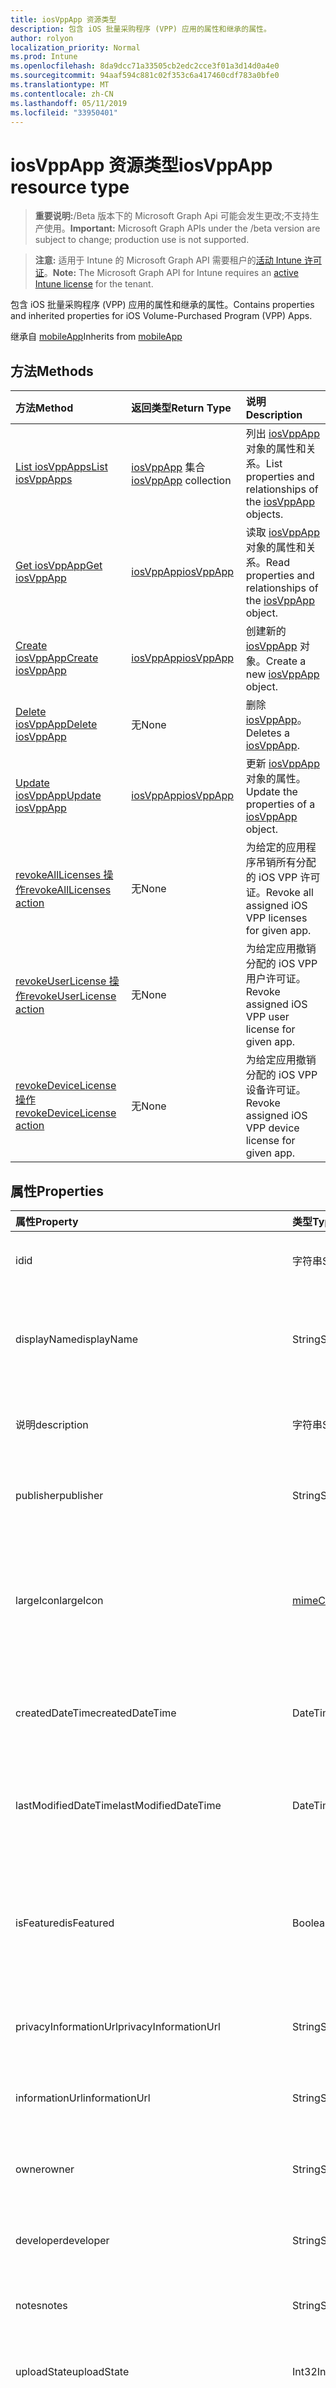 ```yaml
---
title: iosVppApp 资源类型
description: 包含 iOS 批量采购程序 (VPP) 应用的属性和继承的属性。
author: rolyon
localization_priority: Normal
ms.prod: Intune
ms.openlocfilehash: 8da9dcc71a33505cb2edc2cce3f01a3d14d0a4e0
ms.sourcegitcommit: 94aaf594c881c02f353c6a417460cdf783a0bfe0
ms.translationtype: MT
ms.contentlocale: zh-CN
ms.lasthandoff: 05/11/2019
ms.locfileid: "33950401"
---
```

# <a name="iosvppapp-resource-type"></a><span data-ttu-id="50d1c-103">iosVppApp 资源类型</span><span class="sxs-lookup"><span data-stu-id="50d1c-103">iosVppApp resource type</span></span>

> <span data-ttu-id="50d1c-104">**重要说明:**/Beta 版本下的 Microsoft Graph Api 可能会发生更改;不支持生产使用。</span><span class="sxs-lookup"><span data-stu-id="50d1c-104">**Important:** Microsoft Graph APIs under the /beta version are subject to change; production use is not supported.</span></span>

> <span data-ttu-id="50d1c-105">**注意:** 适用于 Intune 的 Microsoft Graph API 需要租户的[活动 Intune 许可证](https://go.microsoft.com/fwlink/?linkid=839381)。</span><span class="sxs-lookup"><span data-stu-id="50d1c-105">**Note:** The Microsoft Graph API for Intune requires an [active Intune license](https://go.microsoft.com/fwlink/?linkid=839381) for the tenant.</span></span>

<span data-ttu-id="50d1c-106">包含 iOS 批量采购程序 (VPP) 应用的属性和继承的属性。</span><span class="sxs-lookup"><span data-stu-id="50d1c-106">Contains properties and inherited properties for iOS Volume-Purchased Program (VPP) Apps.</span></span>


<span data-ttu-id="50d1c-107">继承自 [mobileApp](../resources/intune-apps-mobileapp.md)</span><span class="sxs-lookup"><span data-stu-id="50d1c-107">Inherits from [mobileApp](../resources/intune-apps-mobileapp.md)</span></span>

## <a name="methods"></a><span data-ttu-id="50d1c-108">方法</span><span class="sxs-lookup"><span data-stu-id="50d1c-108">Methods</span></span>
|<span data-ttu-id="50d1c-109">方法</span><span class="sxs-lookup"><span data-stu-id="50d1c-109">Method</span></span>|<span data-ttu-id="50d1c-110">返回类型</span><span class="sxs-lookup"><span data-stu-id="50d1c-110">Return Type</span></span>|<span data-ttu-id="50d1c-111">说明</span><span class="sxs-lookup"><span data-stu-id="50d1c-111">Description</span></span>|
|:---|:---|:---|
|[<span data-ttu-id="50d1c-112">List iosVppApps</span><span class="sxs-lookup"><span data-stu-id="50d1c-112">List iosVppApps</span></span>](../api/intune-apps-iosvppapp-list.md)|<span data-ttu-id="50d1c-113">[iosVppApp](../resources/intune-apps-iosvppapp.md) 集合</span><span class="sxs-lookup"><span data-stu-id="50d1c-113">[iosVppApp](../resources/intune-apps-iosvppapp.md) collection</span></span>|<span data-ttu-id="50d1c-114">列出 [iosVppApp](../resources/intune-apps-iosvppapp.md) 对象的属性和关系。</span><span class="sxs-lookup"><span data-stu-id="50d1c-114">List properties and relationships of the [iosVppApp](../resources/intune-apps-iosvppapp.md) objects.</span></span>|
|[<span data-ttu-id="50d1c-115">Get iosVppApp</span><span class="sxs-lookup"><span data-stu-id="50d1c-115">Get iosVppApp</span></span>](../api/intune-apps-iosvppapp-get.md)|[<span data-ttu-id="50d1c-116">iosVppApp</span><span class="sxs-lookup"><span data-stu-id="50d1c-116">iosVppApp</span></span>](../resources/intune-apps-iosvppapp.md)|<span data-ttu-id="50d1c-117">读取 [iosVppApp](../resources/intune-apps-iosvppapp.md) 对象的属性和关系。</span><span class="sxs-lookup"><span data-stu-id="50d1c-117">Read properties and relationships of the [iosVppApp](../resources/intune-apps-iosvppapp.md) object.</span></span>|
|[<span data-ttu-id="50d1c-118">Create iosVppApp</span><span class="sxs-lookup"><span data-stu-id="50d1c-118">Create iosVppApp</span></span>](../api/intune-apps-iosvppapp-create.md)|[<span data-ttu-id="50d1c-119">iosVppApp</span><span class="sxs-lookup"><span data-stu-id="50d1c-119">iosVppApp</span></span>](../resources/intune-apps-iosvppapp.md)|<span data-ttu-id="50d1c-120">创建新的 [iosVppApp](../resources/intune-apps-iosvppapp.md) 对象。</span><span class="sxs-lookup"><span data-stu-id="50d1c-120">Create a new [iosVppApp](../resources/intune-apps-iosvppapp.md) object.</span></span>|
|[<span data-ttu-id="50d1c-121">Delete iosVppApp</span><span class="sxs-lookup"><span data-stu-id="50d1c-121">Delete iosVppApp</span></span>](../api/intune-apps-iosvppapp-delete.md)|<span data-ttu-id="50d1c-122">无</span><span class="sxs-lookup"><span data-stu-id="50d1c-122">None</span></span>|<span data-ttu-id="50d1c-123">删除 [iosVppApp](../resources/intune-apps-iosvppapp.md)。</span><span class="sxs-lookup"><span data-stu-id="50d1c-123">Deletes a [iosVppApp](../resources/intune-apps-iosvppapp.md).</span></span>|
|[<span data-ttu-id="50d1c-124">Update iosVppApp</span><span class="sxs-lookup"><span data-stu-id="50d1c-124">Update iosVppApp</span></span>](../api/intune-apps-iosvppapp-update.md)|[<span data-ttu-id="50d1c-125">iosVppApp</span><span class="sxs-lookup"><span data-stu-id="50d1c-125">iosVppApp</span></span>](../resources/intune-apps-iosvppapp.md)|<span data-ttu-id="50d1c-126">更新 [iosVppApp](../resources/intune-apps-iosvppapp.md) 对象的属性。</span><span class="sxs-lookup"><span data-stu-id="50d1c-126">Update the properties of a [iosVppApp](../resources/intune-apps-iosvppapp.md) object.</span></span>|
|[<span data-ttu-id="50d1c-127">revokeAllLicenses 操作</span><span class="sxs-lookup"><span data-stu-id="50d1c-127">revokeAllLicenses action</span></span>](../api/intune-apps-iosvppapp-revokealllicenses.md)|<span data-ttu-id="50d1c-128">无</span><span class="sxs-lookup"><span data-stu-id="50d1c-128">None</span></span>|<span data-ttu-id="50d1c-129">为给定的应用程序吊销所有分配的 iOS VPP 许可证。</span><span class="sxs-lookup"><span data-stu-id="50d1c-129">Revoke all assigned iOS VPP licenses for given app.</span></span>|
|[<span data-ttu-id="50d1c-130">revokeUserLicense 操作</span><span class="sxs-lookup"><span data-stu-id="50d1c-130">revokeUserLicense action</span></span>](../api/intune-apps-iosvppapp-revokeuserlicense.md)|<span data-ttu-id="50d1c-131">无</span><span class="sxs-lookup"><span data-stu-id="50d1c-131">None</span></span>|<span data-ttu-id="50d1c-132">为给定应用撤销分配的 iOS VPP 用户许可证。</span><span class="sxs-lookup"><span data-stu-id="50d1c-132">Revoke assigned iOS VPP user license for given app.</span></span>|
|[<span data-ttu-id="50d1c-133">revokeDeviceLicense 操作</span><span class="sxs-lookup"><span data-stu-id="50d1c-133">revokeDeviceLicense action</span></span>](../api/intune-apps-iosvppapp-revokedevicelicense.md)|<span data-ttu-id="50d1c-134">无</span><span class="sxs-lookup"><span data-stu-id="50d1c-134">None</span></span>|<span data-ttu-id="50d1c-135">为给定应用撤销分配的 iOS VPP 设备许可证。</span><span class="sxs-lookup"><span data-stu-id="50d1c-135">Revoke assigned iOS VPP device license for given app.</span></span>|

## <a name="properties"></a><span data-ttu-id="50d1c-136">属性</span><span class="sxs-lookup"><span data-stu-id="50d1c-136">Properties</span></span>
|<span data-ttu-id="50d1c-137">属性</span><span class="sxs-lookup"><span data-stu-id="50d1c-137">Property</span></span>|<span data-ttu-id="50d1c-138">类型</span><span class="sxs-lookup"><span data-stu-id="50d1c-138">Type</span></span>|<span data-ttu-id="50d1c-139">说明</span><span class="sxs-lookup"><span data-stu-id="50d1c-139">Description</span></span>|
|:---|:---|:---|
|<span data-ttu-id="50d1c-140">id</span><span class="sxs-lookup"><span data-stu-id="50d1c-140">id</span></span>|<span data-ttu-id="50d1c-141">字符串</span><span class="sxs-lookup"><span data-stu-id="50d1c-141">String</span></span>|<span data-ttu-id="50d1c-142">实体的键。</span><span class="sxs-lookup"><span data-stu-id="50d1c-142">Key of the entity.</span></span> <span data-ttu-id="50d1c-143">继承自 [mobileApp](../resources/intune-apps-mobileapp.md)</span><span class="sxs-lookup"><span data-stu-id="50d1c-143">Inherited from [mobileApp](../resources/intune-apps-mobileapp.md)</span></span>|
|<span data-ttu-id="50d1c-144">displayName</span><span class="sxs-lookup"><span data-stu-id="50d1c-144">displayName</span></span>|<span data-ttu-id="50d1c-145">String</span><span class="sxs-lookup"><span data-stu-id="50d1c-145">String</span></span>|<span data-ttu-id="50d1c-146">管理员提供或导入的应用标题。</span><span class="sxs-lookup"><span data-stu-id="50d1c-146">The admin provided or imported title of the app.</span></span> <span data-ttu-id="50d1c-147">继承自 [mobileApp](../resources/intune-apps-mobileapp.md)</span><span class="sxs-lookup"><span data-stu-id="50d1c-147">Inherited from [mobileApp](../resources/intune-apps-mobileapp.md)</span></span>|
|<span data-ttu-id="50d1c-148">说明</span><span class="sxs-lookup"><span data-stu-id="50d1c-148">description</span></span>|<span data-ttu-id="50d1c-149">字符串</span><span class="sxs-lookup"><span data-stu-id="50d1c-149">String</span></span>|<span data-ttu-id="50d1c-150">应用的说明。</span><span class="sxs-lookup"><span data-stu-id="50d1c-150">The description of the app.</span></span> <span data-ttu-id="50d1c-151">继承自 [mobileApp](../resources/intune-apps-mobileapp.md)</span><span class="sxs-lookup"><span data-stu-id="50d1c-151">Inherited from [mobileApp](../resources/intune-apps-mobileapp.md)</span></span>|
|<span data-ttu-id="50d1c-152">publisher</span><span class="sxs-lookup"><span data-stu-id="50d1c-152">publisher</span></span>|<span data-ttu-id="50d1c-153">String</span><span class="sxs-lookup"><span data-stu-id="50d1c-153">String</span></span>|<span data-ttu-id="50d1c-154">应用的发布者。</span><span class="sxs-lookup"><span data-stu-id="50d1c-154">The publisher of the app.</span></span> <span data-ttu-id="50d1c-155">继承自 [mobileApp](../resources/intune-apps-mobileapp.md)</span><span class="sxs-lookup"><span data-stu-id="50d1c-155">Inherited from [mobileApp](../resources/intune-apps-mobileapp.md)</span></span>|
|<span data-ttu-id="50d1c-156">largeIcon</span><span class="sxs-lookup"><span data-stu-id="50d1c-156">largeIcon</span></span>|[<span data-ttu-id="50d1c-157">mimeContent</span><span class="sxs-lookup"><span data-stu-id="50d1c-157">mimeContent</span></span>](../resources/intune-shared-mimecontent.md)|<span data-ttu-id="50d1c-158">要显示在应用详细信息中并用于图标上传的大图标。</span><span class="sxs-lookup"><span data-stu-id="50d1c-158">The large icon, to be displayed in the app details and used for upload of the icon.</span></span> <span data-ttu-id="50d1c-159">继承自 [mobileApp](../resources/intune-apps-mobileapp.md)</span><span class="sxs-lookup"><span data-stu-id="50d1c-159">Inherited from [mobileApp](../resources/intune-apps-mobileapp.md)</span></span>|
|<span data-ttu-id="50d1c-160">createdDateTime</span><span class="sxs-lookup"><span data-stu-id="50d1c-160">createdDateTime</span></span>|<span data-ttu-id="50d1c-161">DateTimeOffset</span><span class="sxs-lookup"><span data-stu-id="50d1c-161">DateTimeOffset</span></span>|<span data-ttu-id="50d1c-162">创建应用的日期和时间。</span><span class="sxs-lookup"><span data-stu-id="50d1c-162">The date and time the app was created.</span></span> <span data-ttu-id="50d1c-163">继承自 [mobileApp](../resources/intune-apps-mobileapp.md)</span><span class="sxs-lookup"><span data-stu-id="50d1c-163">Inherited from [mobileApp](../resources/intune-apps-mobileapp.md)</span></span>|
|<span data-ttu-id="50d1c-164">lastModifiedDateTime</span><span class="sxs-lookup"><span data-stu-id="50d1c-164">lastModifiedDateTime</span></span>|<span data-ttu-id="50d1c-165">DateTimeOffset</span><span class="sxs-lookup"><span data-stu-id="50d1c-165">DateTimeOffset</span></span>|<span data-ttu-id="50d1c-166">上次修改应用的日期和时间。</span><span class="sxs-lookup"><span data-stu-id="50d1c-166">The date and time the app was last modified.</span></span> <span data-ttu-id="50d1c-167">继承自 [mobileApp](../resources/intune-apps-mobileapp.md)</span><span class="sxs-lookup"><span data-stu-id="50d1c-167">Inherited from [mobileApp](../resources/intune-apps-mobileapp.md)</span></span>|
|<span data-ttu-id="50d1c-168">isFeatured</span><span class="sxs-lookup"><span data-stu-id="50d1c-168">isFeatured</span></span>|<span data-ttu-id="50d1c-169">Boolean</span><span class="sxs-lookup"><span data-stu-id="50d1c-169">Boolean</span></span>|<span data-ttu-id="50d1c-170">指示应用是否被管理员标记为特色的值。继承自 [mobileApp](../resources/intune-apps-mobileapp.md)</span><span class="sxs-lookup"><span data-stu-id="50d1c-170">The value indicating whether the app is marked as featured by the admin. Inherited from [mobileApp](../resources/intune-apps-mobileapp.md)</span></span>|
|<span data-ttu-id="50d1c-171">privacyInformationUrl</span><span class="sxs-lookup"><span data-stu-id="50d1c-171">privacyInformationUrl</span></span>|<span data-ttu-id="50d1c-172">String</span><span class="sxs-lookup"><span data-stu-id="50d1c-172">String</span></span>|<span data-ttu-id="50d1c-173">隐私声明 URL。</span><span class="sxs-lookup"><span data-stu-id="50d1c-173">The privacy statement Url.</span></span> <span data-ttu-id="50d1c-174">继承自 [mobileApp](../resources/intune-apps-mobileapp.md)</span><span class="sxs-lookup"><span data-stu-id="50d1c-174">Inherited from [mobileApp](../resources/intune-apps-mobileapp.md)</span></span>|
|<span data-ttu-id="50d1c-175">informationUrl</span><span class="sxs-lookup"><span data-stu-id="50d1c-175">informationUrl</span></span>|<span data-ttu-id="50d1c-176">String</span><span class="sxs-lookup"><span data-stu-id="50d1c-176">String</span></span>|<span data-ttu-id="50d1c-177">详细信息 URL。</span><span class="sxs-lookup"><span data-stu-id="50d1c-177">The more information Url.</span></span> <span data-ttu-id="50d1c-178">继承自 [mobileApp](../resources/intune-apps-mobileapp.md)</span><span class="sxs-lookup"><span data-stu-id="50d1c-178">Inherited from [mobileApp](../resources/intune-apps-mobileapp.md)</span></span>|
|<span data-ttu-id="50d1c-179">owner</span><span class="sxs-lookup"><span data-stu-id="50d1c-179">owner</span></span>|<span data-ttu-id="50d1c-180">String</span><span class="sxs-lookup"><span data-stu-id="50d1c-180">String</span></span>|<span data-ttu-id="50d1c-181">应用的所有者。</span><span class="sxs-lookup"><span data-stu-id="50d1c-181">The owner of the app.</span></span> <span data-ttu-id="50d1c-182">继承自 [mobileApp](../resources/intune-apps-mobileapp.md)</span><span class="sxs-lookup"><span data-stu-id="50d1c-182">Inherited from [mobileApp](../resources/intune-apps-mobileapp.md)</span></span>|
|<span data-ttu-id="50d1c-183">developer</span><span class="sxs-lookup"><span data-stu-id="50d1c-183">developer</span></span>|<span data-ttu-id="50d1c-184">String</span><span class="sxs-lookup"><span data-stu-id="50d1c-184">String</span></span>|<span data-ttu-id="50d1c-185">应用的开发者。</span><span class="sxs-lookup"><span data-stu-id="50d1c-185">The developer of the app.</span></span> <span data-ttu-id="50d1c-186">继承自 [mobileApp](../resources/intune-apps-mobileapp.md)</span><span class="sxs-lookup"><span data-stu-id="50d1c-186">Inherited from [mobileApp](../resources/intune-apps-mobileapp.md)</span></span>|
|<span data-ttu-id="50d1c-187">notes</span><span class="sxs-lookup"><span data-stu-id="50d1c-187">notes</span></span>|<span data-ttu-id="50d1c-188">String</span><span class="sxs-lookup"><span data-stu-id="50d1c-188">String</span></span>|<span data-ttu-id="50d1c-189">应用的备注。</span><span class="sxs-lookup"><span data-stu-id="50d1c-189">Notes for the app.</span></span> <span data-ttu-id="50d1c-190">继承自 [mobileApp](../resources/intune-apps-mobileapp.md)</span><span class="sxs-lookup"><span data-stu-id="50d1c-190">Inherited from [mobileApp](../resources/intune-apps-mobileapp.md)</span></span>|
|<span data-ttu-id="50d1c-191">uploadState</span><span class="sxs-lookup"><span data-stu-id="50d1c-191">uploadState</span></span>|<span data-ttu-id="50d1c-192">Int32</span><span class="sxs-lookup"><span data-stu-id="50d1c-192">Int32</span></span>|<span data-ttu-id="50d1c-193">上载状态。</span><span class="sxs-lookup"><span data-stu-id="50d1c-193">The upload state.</span></span> <span data-ttu-id="50d1c-194">继承自 [mobileApp](../resources/intune-apps-mobileapp.md)</span><span class="sxs-lookup"><span data-stu-id="50d1c-194">Inherited from [mobileApp](../resources/intune-apps-mobileapp.md)</span></span>|
|<span data-ttu-id="50d1c-195">publishingState</span><span class="sxs-lookup"><span data-stu-id="50d1c-195">publishingState</span></span>|[<span data-ttu-id="50d1c-196">mobileAppPublishingState</span><span class="sxs-lookup"><span data-stu-id="50d1c-196">mobileAppPublishingState</span></span>](../resources/intune-apps-mobileapppublishingstate.md)|<span data-ttu-id="50d1c-197">应用的发布状态。</span><span class="sxs-lookup"><span data-stu-id="50d1c-197">The publishing state for the app.</span></span> <span data-ttu-id="50d1c-198">除非应用已发布，否则无法分配应用。</span><span class="sxs-lookup"><span data-stu-id="50d1c-198">The app cannot be assigned unless the app is published.</span></span> <span data-ttu-id="50d1c-199">继承自[mobileApp](../resources/intune-apps-mobileapp.md)。</span><span class="sxs-lookup"><span data-stu-id="50d1c-199">Inherited from [mobileApp](../resources/intune-apps-mobileapp.md).</span></span> <span data-ttu-id="50d1c-200">可取值为：`notPublished`、`processing`、`published`。</span><span class="sxs-lookup"><span data-stu-id="50d1c-200">Possible values are: `notPublished`, `processing`, `published`.</span></span>|
|<span data-ttu-id="50d1c-201">isAssigned</span><span class="sxs-lookup"><span data-stu-id="50d1c-201">isAssigned</span></span>|<span data-ttu-id="50d1c-202">Boolean</span><span class="sxs-lookup"><span data-stu-id="50d1c-202">Boolean</span></span>|<span data-ttu-id="50d1c-203">指示是否至少向一个组分配了应用程序的值。</span><span class="sxs-lookup"><span data-stu-id="50d1c-203">The value indicating whether the app is assigned to at least one group.</span></span> <span data-ttu-id="50d1c-204">继承自 [mobileApp](../resources/intune-apps-mobileapp.md)</span><span class="sxs-lookup"><span data-stu-id="50d1c-204">Inherited from [mobileApp](../resources/intune-apps-mobileapp.md)</span></span>|
|<span data-ttu-id="50d1c-205">roleScopeTagIds</span><span class="sxs-lookup"><span data-stu-id="50d1c-205">roleScopeTagIds</span></span>|<span data-ttu-id="50d1c-206">String collection</span><span class="sxs-lookup"><span data-stu-id="50d1c-206">String collection</span></span>|<span data-ttu-id="50d1c-207">此移动应用的作用域标记 id 列表。</span><span class="sxs-lookup"><span data-stu-id="50d1c-207">List of scope tag ids for this mobile app.</span></span> <span data-ttu-id="50d1c-208">继承自 [mobileApp](../resources/intune-apps-mobileapp.md)</span><span class="sxs-lookup"><span data-stu-id="50d1c-208">Inherited from [mobileApp](../resources/intune-apps-mobileapp.md)</span></span>|
|<span data-ttu-id="50d1c-209">dependentAppCount</span><span class="sxs-lookup"><span data-stu-id="50d1c-209">dependentAppCount</span></span>|<span data-ttu-id="50d1c-210">Int32</span><span class="sxs-lookup"><span data-stu-id="50d1c-210">Int32</span></span>|<span data-ttu-id="50d1c-211">子应用程序的依赖项总数。</span><span class="sxs-lookup"><span data-stu-id="50d1c-211">The total number of dependencies the child app has.</span></span> <span data-ttu-id="50d1c-212">继承自 [mobileApp](../resources/intune-apps-mobileapp.md)</span><span class="sxs-lookup"><span data-stu-id="50d1c-212">Inherited from [mobileApp](../resources/intune-apps-mobileapp.md)</span></span>|
|<span data-ttu-id="50d1c-213">usedLicenseCount</span><span class="sxs-lookup"><span data-stu-id="50d1c-213">usedLicenseCount</span></span>|<span data-ttu-id="50d1c-214">Int32</span><span class="sxs-lookup"><span data-stu-id="50d1c-214">Int32</span></span>|<span data-ttu-id="50d1c-215">使用中的 VPP 许可证数量。</span><span class="sxs-lookup"><span data-stu-id="50d1c-215">The number of VPP licenses in use.</span></span>|
|<span data-ttu-id="50d1c-216">totalLicenseCount</span><span class="sxs-lookup"><span data-stu-id="50d1c-216">totalLicenseCount</span></span>|<span data-ttu-id="50d1c-217">Int32</span><span class="sxs-lookup"><span data-stu-id="50d1c-217">Int32</span></span>|<span data-ttu-id="50d1c-218">VPP 许可证的总数。</span><span class="sxs-lookup"><span data-stu-id="50d1c-218">The total number of VPP licenses.</span></span>|
|<span data-ttu-id="50d1c-219">releaseDateTime</span><span class="sxs-lookup"><span data-stu-id="50d1c-219">releaseDateTime</span></span>|<span data-ttu-id="50d1c-220">DateTimeOffset</span><span class="sxs-lookup"><span data-stu-id="50d1c-220">DateTimeOffset</span></span>|<span data-ttu-id="50d1c-221">VPP 应用程序的发布日期和时间。</span><span class="sxs-lookup"><span data-stu-id="50d1c-221">The VPP application release date and time.</span></span>|
|<span data-ttu-id="50d1c-222">appStoreUrl</span><span class="sxs-lookup"><span data-stu-id="50d1c-222">appStoreUrl</span></span>|<span data-ttu-id="50d1c-223">String</span><span class="sxs-lookup"><span data-stu-id="50d1c-223">String</span></span>|<span data-ttu-id="50d1c-224">存储 URL。</span><span class="sxs-lookup"><span data-stu-id="50d1c-224">The store URL.</span></span>|
|<span data-ttu-id="50d1c-225">licensingType</span><span class="sxs-lookup"><span data-stu-id="50d1c-225">licensingType</span></span>|[<span data-ttu-id="50d1c-226">vppLicensingType</span><span class="sxs-lookup"><span data-stu-id="50d1c-226">vppLicensingType</span></span>](../resources/intune-apps-vpplicensingtype.md)|<span data-ttu-id="50d1c-227">受支持的许可证类型。</span><span class="sxs-lookup"><span data-stu-id="50d1c-227">The supported License Type.</span></span>|
|<span data-ttu-id="50d1c-228">applicableDeviceType</span><span class="sxs-lookup"><span data-stu-id="50d1c-228">applicableDeviceType</span></span>|[<span data-ttu-id="50d1c-229">iosDeviceType</span><span class="sxs-lookup"><span data-stu-id="50d1c-229">iosDeviceType</span></span>](../resources/intune-apps-iosdevicetype.md)|<span data-ttu-id="50d1c-230">适用的 iOS 设备类型。</span><span class="sxs-lookup"><span data-stu-id="50d1c-230">The applicable iOS Device Type.</span></span>|
|<span data-ttu-id="50d1c-231">vppTokenOrganizationName</span><span class="sxs-lookup"><span data-stu-id="50d1c-231">vppTokenOrganizationName</span></span>|<span data-ttu-id="50d1c-232">String</span><span class="sxs-lookup"><span data-stu-id="50d1c-232">String</span></span>|<span data-ttu-id="50d1c-233">与 Apple Volume Purchase Program 令牌关联的组织</span><span class="sxs-lookup"><span data-stu-id="50d1c-233">The organization associated with the Apple Volume Purchase Program Token</span></span>|
|<span data-ttu-id="50d1c-234">vppTokenAccountType</span><span class="sxs-lookup"><span data-stu-id="50d1c-234">vppTokenAccountType</span></span>|[<span data-ttu-id="50d1c-235">vppTokenAccountType</span><span class="sxs-lookup"><span data-stu-id="50d1c-235">vppTokenAccountType</span></span>](../resources/intune-shared-vpptokenaccounttype.md)|<span data-ttu-id="50d1c-236">与给定的 Apple Volume Purchase Program 令牌关联的批量购买计划的类型。</span><span class="sxs-lookup"><span data-stu-id="50d1c-236">The type of volume purchase program which the given Apple Volume Purchase Program Token is associated with.</span></span> <span data-ttu-id="50d1c-237">可取值为：`business`、`education`。</span><span class="sxs-lookup"><span data-stu-id="50d1c-237">Possible values are: `business`, `education`.</span></span> <span data-ttu-id="50d1c-238">可取值为：`business`、`education`。</span><span class="sxs-lookup"><span data-stu-id="50d1c-238">Possible values are: `business`, `education`.</span></span>|
|<span data-ttu-id="50d1c-239">vppTokenAppleId</span><span class="sxs-lookup"><span data-stu-id="50d1c-239">vppTokenAppleId</span></span>|<span data-ttu-id="50d1c-240">String</span><span class="sxs-lookup"><span data-stu-id="50d1c-240">String</span></span>|<span data-ttu-id="50d1c-241">与给定的 Apple Volume Purchase Program 令牌关联的 Apple ID。</span><span class="sxs-lookup"><span data-stu-id="50d1c-241">The Apple Id associated with the given Apple Volume Purchase Program Token.</span></span>|
|<span data-ttu-id="50d1c-242">bundleId</span><span class="sxs-lookup"><span data-stu-id="50d1c-242">bundleId</span></span>|<span data-ttu-id="50d1c-243">String</span><span class="sxs-lookup"><span data-stu-id="50d1c-243">String</span></span>|<span data-ttu-id="50d1c-244">标识名称。</span><span class="sxs-lookup"><span data-stu-id="50d1c-244">The Identity Name.</span></span>|
|<span data-ttu-id="50d1c-245">vppTokenId</span><span class="sxs-lookup"><span data-stu-id="50d1c-245">vppTokenId</span></span>|<span data-ttu-id="50d1c-246">String</span><span class="sxs-lookup"><span data-stu-id="50d1c-246">String</span></span>|<span data-ttu-id="50d1c-247">与此应用程序关联的 VPP 令牌的标识符。</span><span class="sxs-lookup"><span data-stu-id="50d1c-247">Identifier of the VPP token associated with this app.</span></span>|
|<span data-ttu-id="50d1c-248">revokeLicenseActionResults</span><span class="sxs-lookup"><span data-stu-id="50d1c-248">revokeLicenseActionResults</span></span>|<span data-ttu-id="50d1c-249">[iosVppAppRevokeLicensesActionResult](../resources/intune-apps-iosvppapprevokelicensesactionresult.md)集合</span><span class="sxs-lookup"><span data-stu-id="50d1c-249">[iosVppAppRevokeLicensesActionResult](../resources/intune-apps-iosvppapprevokelicensesactionresult.md) collection</span></span>|<span data-ttu-id="50d1c-250">对此应用吊销许可证操作的结果。</span><span class="sxs-lookup"><span data-stu-id="50d1c-250">Results of revoke license actions on this app.</span></span>|

## <a name="relationships"></a><span data-ttu-id="50d1c-251">关系</span><span class="sxs-lookup"><span data-stu-id="50d1c-251">Relationships</span></span>
|<span data-ttu-id="50d1c-252">关系</span><span class="sxs-lookup"><span data-stu-id="50d1c-252">Relationship</span></span>|<span data-ttu-id="50d1c-253">类型</span><span class="sxs-lookup"><span data-stu-id="50d1c-253">Type</span></span>|<span data-ttu-id="50d1c-254">说明</span><span class="sxs-lookup"><span data-stu-id="50d1c-254">Description</span></span>|
|:---|:---|:---|
|<span data-ttu-id="50d1c-255">categories</span><span class="sxs-lookup"><span data-stu-id="50d1c-255">categories</span></span>|<span data-ttu-id="50d1c-256">[mobileAppCategory](../resources/intune-apps-mobileappcategory.md) 集合</span><span class="sxs-lookup"><span data-stu-id="50d1c-256">[mobileAppCategory](../resources/intune-apps-mobileappcategory.md) collection</span></span>|<span data-ttu-id="50d1c-257">此应用的类别列表。</span><span class="sxs-lookup"><span data-stu-id="50d1c-257">The list of categories for this app.</span></span> <span data-ttu-id="50d1c-258">继承自 [mobileApp](../resources/intune-apps-mobileapp.md)</span><span class="sxs-lookup"><span data-stu-id="50d1c-258">Inherited from [mobileApp](../resources/intune-apps-mobileapp.md)</span></span>|
|<span data-ttu-id="50d1c-259">assignments</span><span class="sxs-lookup"><span data-stu-id="50d1c-259">assignments</span></span>|<span data-ttu-id="50d1c-260">[mobileAppAssignment](../resources/intune-apps-mobileappassignment.md) 集合</span><span class="sxs-lookup"><span data-stu-id="50d1c-260">[mobileAppAssignment](../resources/intune-apps-mobileappassignment.md) collection</span></span>|<span data-ttu-id="50d1c-261">此移动应用的组分配的列表。</span><span class="sxs-lookup"><span data-stu-id="50d1c-261">The list of group assignments for this mobile app.</span></span> <span data-ttu-id="50d1c-262">继承自 [mobileApp](../resources/intune-apps-mobileapp.md)</span><span class="sxs-lookup"><span data-stu-id="50d1c-262">Inherited from [mobileApp](../resources/intune-apps-mobileapp.md)</span></span>|
|<span data-ttu-id="50d1c-263">installSummary</span><span class="sxs-lookup"><span data-stu-id="50d1c-263">installSummary</span></span>|[<span data-ttu-id="50d1c-264">mobileAppInstallSummary</span><span class="sxs-lookup"><span data-stu-id="50d1c-264">mobileAppInstallSummary</span></span>](../resources/intune-apps-mobileappinstallsummary.md)|<span data-ttu-id="50d1c-265">移动应用安装摘要。</span><span class="sxs-lookup"><span data-stu-id="50d1c-265">Mobile App Install Summary.</span></span> <span data-ttu-id="50d1c-266">继承自 [mobileApp](../resources/intune-apps-mobileapp.md)</span><span class="sxs-lookup"><span data-stu-id="50d1c-266">Inherited from [mobileApp](../resources/intune-apps-mobileapp.md)</span></span>|
|<span data-ttu-id="50d1c-267">deviceStatuses</span><span class="sxs-lookup"><span data-stu-id="50d1c-267">deviceStatuses</span></span>|<span data-ttu-id="50d1c-268">[mobileAppInstallStatus](../resources/intune-apps-mobileappinstallstatus.md)集合</span><span class="sxs-lookup"><span data-stu-id="50d1c-268">[mobileAppInstallStatus](../resources/intune-apps-mobileappinstallstatus.md) collection</span></span>|<span data-ttu-id="50d1c-269">此移动应用程序的安装状态列表。</span><span class="sxs-lookup"><span data-stu-id="50d1c-269">The list of installation states for this mobile app.</span></span> <span data-ttu-id="50d1c-270">继承自 [mobileApp](../resources/intune-apps-mobileapp.md)</span><span class="sxs-lookup"><span data-stu-id="50d1c-270">Inherited from [mobileApp](../resources/intune-apps-mobileapp.md)</span></span>|
|<span data-ttu-id="50d1c-271">userStatuses</span><span class="sxs-lookup"><span data-stu-id="50d1c-271">userStatuses</span></span>|<span data-ttu-id="50d1c-272">[userAppInstallStatus](../resources/intune-apps-userappinstallstatus.md)集合</span><span class="sxs-lookup"><span data-stu-id="50d1c-272">[userAppInstallStatus](../resources/intune-apps-userappinstallstatus.md) collection</span></span>|<span data-ttu-id="50d1c-273">此移动应用程序的安装状态列表。</span><span class="sxs-lookup"><span data-stu-id="50d1c-273">The list of installation states for this mobile app.</span></span> <span data-ttu-id="50d1c-274">继承自 [mobileApp](../resources/intune-apps-mobileapp.md)</span><span class="sxs-lookup"><span data-stu-id="50d1c-274">Inherited from [mobileApp](../resources/intune-apps-mobileapp.md)</span></span>|
|<span data-ttu-id="50d1c-275">相互</span><span class="sxs-lookup"><span data-stu-id="50d1c-275">relationships</span></span>|<span data-ttu-id="50d1c-276">[mobileAppRelationship](../resources/intune-apps-mobileapprelationship.md)集合</span><span class="sxs-lookup"><span data-stu-id="50d1c-276">[mobileAppRelationship](../resources/intune-apps-mobileapprelationship.md) collection</span></span>|<span data-ttu-id="50d1c-277">此移动应用的关系列表。</span><span class="sxs-lookup"><span data-stu-id="50d1c-277">List of relationships for this mobile app.</span></span> <span data-ttu-id="50d1c-278">继承自 [mobileApp](../resources/intune-apps-mobileapp.md)</span><span class="sxs-lookup"><span data-stu-id="50d1c-278">Inherited from [mobileApp](../resources/intune-apps-mobileapp.md)</span></span>|
|<span data-ttu-id="50d1c-279">assignedLicenses</span><span class="sxs-lookup"><span data-stu-id="50d1c-279">assignedLicenses</span></span>|<span data-ttu-id="50d1c-280">[iosVppAppAssignedLicense](../resources/intune-apps-iosvppappassignedlicense.md)集合</span><span class="sxs-lookup"><span data-stu-id="50d1c-280">[iosVppAppAssignedLicense](../resources/intune-apps-iosvppappassignedlicense.md) collection</span></span>|<span data-ttu-id="50d1c-281">分配给此应用程序的许可证。</span><span class="sxs-lookup"><span data-stu-id="50d1c-281">The licenses assigned to this app.</span></span>|

## <a name="json-representation"></a><span data-ttu-id="50d1c-282">JSON 表示形式</span><span class="sxs-lookup"><span data-stu-id="50d1c-282">JSON Representation</span></span>
<span data-ttu-id="50d1c-283">下面是资源的 JSON 表示形式。</span><span class="sxs-lookup"><span data-stu-id="50d1c-283">Here is a JSON representation of the resource.</span></span>
<!-- {
  "blockType": "resource",
  "keyProperty": "id",
  "@odata.type": "microsoft.graph.iosVppApp"
}
-->
``` json
{
  "@odata.type": "#microsoft.graph.iosVppApp",
  "id": "String (identifier)",
  "displayName": "String",
  "description": "String",
  "publisher": "String",
  "largeIcon": {
    "@odata.type": "microsoft.graph.mimeContent",
    "type": "String",
    "value": "binary"
  },
  "createdDateTime": "String (timestamp)",
  "lastModifiedDateTime": "String (timestamp)",
  "isFeatured": true,
  "privacyInformationUrl": "String",
  "informationUrl": "String",
  "owner": "String",
  "developer": "String",
  "notes": "String",
  "uploadState": 1024,
  "publishingState": "String",
  "isAssigned": true,
  "roleScopeTagIds": [
    "String"
  ],
  "dependentAppCount": 1024,
  "usedLicenseCount": 1024,
  "totalLicenseCount": 1024,
  "releaseDateTime": "String (timestamp)",
  "appStoreUrl": "String",
  "licensingType": {
    "@odata.type": "microsoft.graph.vppLicensingType",
    "supportUserLicensing": true,
    "supportDeviceLicensing": true,
    "supportsUserLicensing": true,
    "supportsDeviceLicensing": true
  },
  "applicableDeviceType": {
    "@odata.type": "microsoft.graph.iosDeviceType",
    "iPad": true,
    "iPhoneAndIPod": true
  },
  "vppTokenOrganizationName": "String",
  "vppTokenAccountType": "String",
  "vppTokenAppleId": "String",
  "bundleId": "String",
  "vppTokenId": "String",
  "revokeLicenseActionResults": [
    {
      "@odata.type": "microsoft.graph.iosVppAppRevokeLicensesActionResult",
      "userId": "String",
      "managedDeviceId": "String",
      "totalLicensesCount": 1024,
      "failedLicensesCount": 1024,
      "actionFailureReason": "String",
      "actionName": "String",
      "actionState": "String",
      "startDateTime": "String (timestamp)",
      "lastUpdatedDateTime": "String (timestamp)"
    }
  ]
}
```





